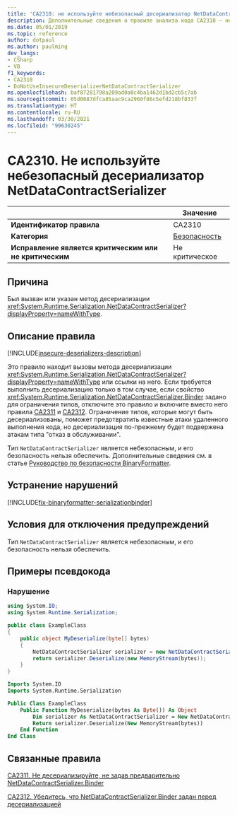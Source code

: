 ```yaml
---
title: 'CA2310: не используйте небезопасный десериализатор NetDataContractSerializer (анализ кода)'
description: Дополнительные сведения о правиле анализа кода CA2310 — не используйте небезопасный десериализатор NetDataContractSerializer
ms.date: 05/01/2019
ms.topic: reference
author: dotpaul
ms.author: paulming
dev_langs:
- CSharp
- VB
f1_keywords:
- CA2310
- DoNotUseInsecureDeserializerNetDataContractSerializer
ms.openlocfilehash: baf87281798a209ad0a0c4ba1462d1bd2cb5c7ab
ms.sourcegitcommit: 05d0087dfca85aac9ca2960f86c5efd218bf833f
ms.translationtype: HT
ms.contentlocale: ru-RU
ms.lasthandoff: 03/30/2021
ms.locfileid: "99630245"
---
```

# <a name="ca2310-do-not-use-insecure-deserializer-netdatacontractserializer"></a>CA2310. Не используйте небезопасный десериализатор NetDataContractSerializer

| | Значение |
|-|-|
| **Идентификатор правила** |CA2310|
| **Категория** |[Безопасность](security-warnings.md)|
| **Исправление является критическим или не критическим** |Не критическое|

## <a name="cause"></a>Причина

Был вызван или указан метод десериализации <xref:System.Runtime.Serialization.NetDataContractSerializer?displayProperty=nameWithType>.

## <a name="rule-description"></a>Описание правила

[!INCLUDE[insecure-deserializers-description](~/includes/code-analysis/insecure-deserializers-description.md)]

Это правило находит вызовы метода десериализации <xref:System.Runtime.Serialization.NetDataContractSerializer?displayProperty=nameWithType> или ссылки на него. Если требуется выполнить десериализацию только в том случае, если свойство <xref:System.Runtime.Serialization.NetDataContractSerializer.Binder> задано для ограничения типов, отключите это правило и включите вместо него правила [CA2311](ca2311.md) и [CA2312](ca2312.md). Ограничение типов, которые могут быть десериализованы, поможет предотвратить известные атаки удаленного выполнения кода, но десериализация по-прежнему будет подвержена атакам типа "отказ в обслуживании".

Тип `NetDataContractSerializer` является небезопасным, и его безопасность нельзя обеспечить. Дополнительные сведения см. в статье [Руководство по безопасности BinaryFormatter](../../../standard/serialization/binaryformatter-security-guide.md).

## <a name="how-to-fix-violations"></a>Устранение нарушений

[!INCLUDE[fix-binaryformatter-serializationbinder](~/includes/code-analysis/fix-binaryformatter-serializationbinder.md)]

## <a name="when-to-suppress-warnings"></a>Условия для отключения предупреждений

Тип `NetDataContractSerializer` является небезопасным, и его безопасность нельзя обеспечить.

## <a name="pseudo-code-examples"></a>Примеры псевдокода

### <a name="violation"></a>Нарушение

```csharp
using System.IO;
using System.Runtime.Serialization;

public class ExampleClass
{
    public object MyDeserialize(byte[] bytes)
    {
        NetDataContractSerializer serializer = new NetDataContractSerializer();
        return serializer.Deserialize(new MemoryStream(bytes));
    }
}
```

```vb
Imports System.IO
Imports System.Runtime.Serialization

Public Class ExampleClass
    Public Function MyDeserialize(bytes As Byte()) As Object
        Dim serializer As NetDataContractSerializer = New NetDataContractSerializer()
        Return serializer.Deserialize(New MemoryStream(bytes))
    End Function
End Class
```

## <a name="related-rules"></a>Связанные правила

[CA2311. Не десериализируйте, не задав предварительно NetDataContractSerializer.Binder](ca2311.md)

[CA2312. Убедитесь, что NetDataContractSerializer.Binder задан перед десериализацией](ca2312.md)

